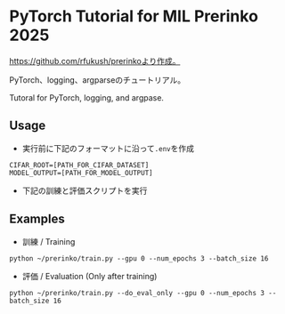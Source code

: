 # PyTorch Tutorial for MIL Prerinko 2025

https://github.com/rfukush/prerinkoより作成。

PyTorch、logging、argparseのチュートリアル。

Tutoral for PyTorch, logging, and argpase.

## Usage

- 実行前に下記のフォーマットに沿って`.env`を作成
```
CIFAR_ROOT=[PATH_FOR_CIFAR_DATASET]
MODEL_OUTPUT=[PATH_FOR_MODEL_OUTPUT]
```

- 下記の訓練と評価スクリプトを実行

## Examples

- 訓練 / Training
```
python ~/prerinko/train.py --gpu 0 --num_epochs 3 --batch_size 16
```

- 評価 / Evaluation (Only after training)
```
python ~/prerinko/train.py --do_eval_only --gpu 0 --num_epochs 3 --batch_size 16
```
